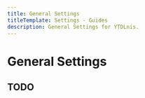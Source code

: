 ```yaml
---
title: General Settings
titleTemplate: Settings - Guides
description: General Settings for YTDLnis.
---
```


# General Settings

## TODO